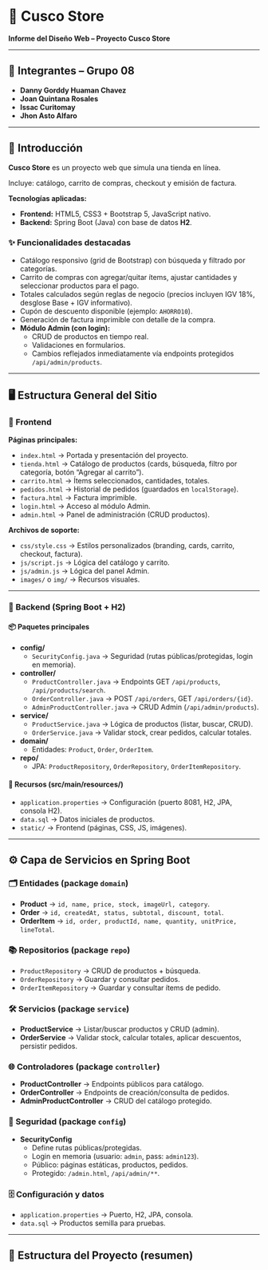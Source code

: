 # 🏪 Cusco Store  

**Informe del Diseño Web – Proyecto Cusco Store**  

---

## 👥 Integrantes – Grupo 08
- **Danny Gorddy Huaman Chavez**  
- **Joan Quintana Rosales**  
- **Issac Curitomay**  
- **Jhon Asto Alfaro**  

---

## 📖 Introducción
**Cusco Store** es un proyecto web que simula una tienda en línea.  

Incluye: catálogo, carrito de compras, checkout y emisión de factura.  

**Tecnologías aplicadas:**
- **Frontend:** HTML5, CSS3 + Bootstrap 5, JavaScript nativo.  
- **Backend:** Spring Boot (Java) con base de datos **H2**.  

### ✨ Funcionalidades destacadas
- Catálogo responsivo (grid de Bootstrap) con búsqueda y filtrado por categorías.  
- Carrito de compras con agregar/quitar ítems, ajustar cantidades y seleccionar productos para el pago.  
- Totales calculados según reglas de negocio (precios incluyen IGV 18%, desglose Base + IGV informativo).  
- Cupón de descuento disponible (ejemplo: `AHORRO10`).  
- Generación de factura imprimible con detalle de la compra.  
- **Módulo Admin (con login):**
  - CRUD de productos en tiempo real.  
  - Validaciones en formularios.  
  - Cambios reflejados inmediatamente vía endpoints protegidos `/api/admin/products`.  

---

## 🖥️ Estructura General del Sitio  

### 🔹 Frontend  
**Páginas principales:**
- `index.html` → Portada y presentación del proyecto.  
- `tienda.html` → Catálogo de productos (cards, búsqueda, filtro por categoría, botón “Agregar al carrito”).  
- `carrito.html` → Ítems seleccionados, cantidades, totales.  
- `pedidos.html` → Historial de pedidos (guardados en `localStorage`).  
- `factura.html` → Factura imprimible.  
- `login.html` → Acceso al módulo Admin.  
- `admin.html` → Panel de administración (CRUD productos).  

**Archivos de soporte:**
- `css/style.css` → Estilos personalizados (branding, cards, carrito, checkout, factura).  
- `js/script.js` → Lógica del catálogo y carrito.  
- `js/admin.js` → Lógica del panel Admin.  
- `images/` o `img/` → Recursos visuales.  

---

### 🔹 Backend (Spring Boot + H2)

#### 📦 Paquetes principales
- **config/**
  - `SecurityConfig.java` → Seguridad (rutas públicas/protegidas, login en memoria).  
- **controller/**
  - `ProductController.java` → Endpoints GET `/api/products`, `/api/products/search`.  
  - `OrderController.java` → POST `/api/orders`, GET `/api/orders/{id}`.  
  - `AdminProductController.java` → CRUD Admin (`/api/admin/products`).  
- **service/**
  - `ProductService.java` → Lógica de productos (listar, buscar, CRUD).  
  - `OrderService.java` → Validar stock, crear pedidos, calcular totales.  
- **domain/**  
  - Entidades: `Product`, `Order`, `OrderItem`.  
- **repo/**  
  - JPA: `ProductRepository`, `OrderRepository`, `OrderItemRepository`.  

#### 📂 Recursos (src/main/resources/)
- `application.properties` → Configuración (puerto 8081, H2, JPA, consola H2).  
- `data.sql` → Datos iniciales de productos.  
- `static/` → Frontend (páginas, CSS, JS, imágenes).  

---

## ⚙️ Capa de Servicios en Spring Boot  

### 🗂️ Entidades (package `domain`)
- **Product** → `id, name, price, stock, imageUrl, category`.  
- **Order** → `id, createdAt, status, subtotal, discount, total`.  
- **OrderItem** → `id, order, productId, name, quantity, unitPrice, lineTotal`.  

### 📚 Repositorios (package `repo`)
- `ProductRepository` → CRUD de productos + búsqueda.  
- `OrderRepository` → Guardar y consultar pedidos.  
- `OrderItemRepository` → Guardar y consultar ítems de pedido.  

### 🛠️ Servicios (package `service`)
- **ProductService** → Listar/buscar productos y CRUD (admin).  
- **OrderService** → Validar stock, calcular totales, aplicar descuentos, persistir pedidos.  

### 🌐 Controladores (package `controller`)
- **ProductController** → Endpoints públicos para catálogo.  
- **OrderController** → Endpoints de creación/consulta de pedidos.  
- **AdminProductController** → CRUD del catálogo protegido.  

### 🔐 Seguridad (package `config`)
- **SecurityConfig**  
  - Define rutas públicas/protegidas.  
  - Login en memoria (usuario: `admin`, pass: `admin123`).  
  - Público: páginas estáticas, productos, pedidos.  
  - Protegido: `/admin.html`, `/api/admin/**`.  

### 🗄️ Configuración y datos
- `application.properties` → Puerto, H2, JPA, consola.  
- `data.sql` → Productos semilla para pruebas.  

---

## 📂 Estructura del Proyecto (resumen)

